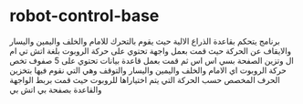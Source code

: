# robot-control-base
برنامج يتحكم بقاعدة الذراع الالية حيث يقوم بالتحرك للامام والخلف واليمين واليسار والايقاف عن الحركة حيث قمت بعمل واجهة تحتوي على حركة الروبوت بلغة
اتش تي ام ال وتزين الصفحة بسي اس اس ثم قمت بعمل قاعدة بيانات تحتوي على 5 صفوف تخص حركة الروبوت اي الامام والخلف واليمين واليسار والتوقف وهي التي نقوم فيها بتخزين الحرف المخصص حسب الحركة التي يتم اختياراها للروبوت حيث قمت بربط الواجهة والقاعدة بصفحة بي اتش بي  
